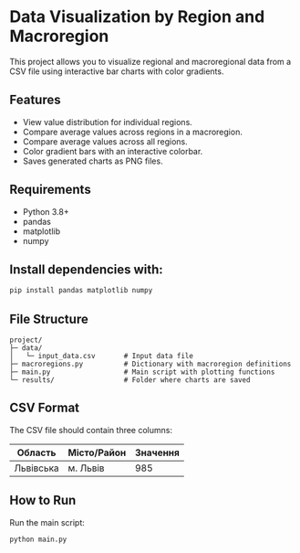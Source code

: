# Data Visualization by Region and Macroregion

This project allows you to visualize regional and macroregional data from a CSV file using interactive bar charts with color gradients.  

## Features
- View value distribution for individual regions.
- Compare average values across regions in a macroregion.
- Compare average values across all regions.
- Color gradient bars with an interactive colorbar.
- Saves generated charts as PNG files.

## Requirements
- Python 3.8+
- pandas
- matplotlib
- numpy

## Install dependencies with:

```bash
pip install pandas matplotlib numpy
```

## File Structure
```
project/
├─ data/
│   └─ input_data.csv       # Input data file
├─ macroregions.py          # Dictionary with macroregion definitions
├─ main.py                  # Main script with plotting functions
└─ results/                 # Folder where charts are saved
```

## CSV Format

The CSV file should contain three columns:

| Область | Місто/Район | Значення |
|--------|---------------|-------|
| Львівська   | м. Львів          | 985   |

## How to Run

Run the main script:

```bash
python main.py
```